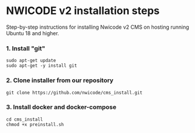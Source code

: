 # NWICODE v2 installation steps

Step-by-step instructions for installing Nwicode v2 CMS on hosting running Ubuntu 18 and higher.

### 1. Install "git"
    sudo apt-get update
	sudo apt-get -y install git

### 2. Clone installer from our repository
    git clone https://github.com/nwicode/cms_install.git

### 3. Install docker and  docker-compose
    cd cms_install
    chmod +x preinstall.sh
